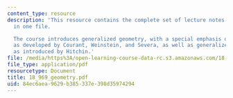 ```yaml
---
content_type: resource
description: 'This resource contains the complete set of lecture notes for the course
  in one file.

  The course introduces generalized geometry, with a special emphasis on Dirac geometry,
  as developed by Courant, Weinstein, and Severa, as well as generalized complex geometry,
  as introduced by Hitchin.'
file: /media/https%3A/open-learning-course-data-rc.s3.amazonaws.com/18-969-topics-in-geometry-dirac-geometry-fall-2006/84ec6aea9629b385337e398d35974294_18_969_geometry.pdf
file_type: application/pdf
resourcetype: Document
title: 18_969_geometry.pdf
uid: 84ec6aea-9629-b385-337e-398d35974294
---
```

